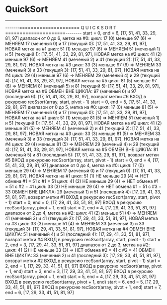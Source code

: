 # QuickSort

***
-------===================== Q U I C K    S O R T =====================--------
start = 0, end = 6, [17, 51, 41, 33, 29, 81, 97]
   диапазон от 0 до 6, метка на #0:
      цикл: 17 (0) меньше 97 (6) => МЕНЯЕМ 17 (меченый 0) и 17 (текущий 0):
                [17, 51, 41, 33, 29, 81, 97], НОВАЯ метка на #1
      цикл: 51 (1) меньше 97 (6) => МЕНЯЕМ 51 (меченый 1) и 51 (текущий 1):
                [17, 51, 41, 33, 29, 81, 97], НОВАЯ метка на #2
      цикл: 41 (2) меньше 97 (6) => МЕНЯЕМ 41 (меченый 2) и 41 (текущий 2):
                [17, 51, 41, 33, 29, 81, 97], НОВАЯ метка на #3
      цикл: 33 (3) меньше 97 (6) => МЕНЯЕМ 33 (меченый 3) и 33 (текущий 3):
                [17, 51, 41, 33, 29, 81, 97], НОВАЯ метка на #4
      цикл: 29 (4) меньше 97 (6) => МЕНЯЕМ 29 (меченый 4) и 29 (текущий 4):
                [17, 51, 41, 33, 29, 81, 97], НОВАЯ метка на #5
      цикл: 81 (5) меньше 97 (6) => МЕНЯЕМ 81 (меченый 5) и 81 (текущий 5):
                [17, 51, 41, 33, 29, 81, 97], НОВАЯ метка на #6
   ОБМЕН ВНЕ ЦИКЛА: 97 (меченый 6) и 97 (последний 6):
                [17, 51, 41, 33, 29, 81, 97],  возврат метки #6
 ВХОД в рекурсию recSsort(array, start, pivot - 1)
start = 0, end = 5, [17, 51, 41, 33, 29, 81, 97]
   диапазон от 0 до 5, метка на #0:
      цикл: 17 (0) меньше 81 (5) => МЕНЯЕМ 17 (меченый 0) и 17 (текущий 0):
                [17, 51, 41, 33, 29, 81, 97], НОВАЯ метка на #1
      цикл: 51 (1) меньше 81 (5) => МЕНЯЕМ 51 (меченый 1) и 51 (текущий 1):
                [17, 51, 41, 33, 29, 81, 97], НОВАЯ метка на #2
      цикл: 41 (2) меньше 81 (5) => МЕНЯЕМ 41 (меченый 2) и 41 (текущий 2):
                [17, 51, 41, 33, 29, 81, 97], НОВАЯ метка на #3
      цикл: 33 (3) меньше 81 (5) => МЕНЯЕМ 33 (меченый 3) и 33 (текущий 3):
                [17, 51, 41, 33, 29, 81, 97], НОВАЯ метка на #4
      цикл: 29 (4) меньше 81 (5) => МЕНЯЕМ 29 (меченый 4) и 29 (текущий 4):
                [17, 51, 41, 33, 29, 81, 97], НОВАЯ метка на #5
   ОБМЕН ВНЕ ЦИКЛА: 81 (меченый 5) и 81 (последний 5):
                [17, 51, 41, 33, 29, 81, 97],  возврат метки #5
 ВХОД в рекурсию recSsort(array, start, pivot - 1)
start = 0, end = 4, [17, 51, 41, 33, 29, 81, 97]
   диапазон от 0 до 4, метка на #0:
      цикл: 17 (0) меньше 29 (4) => МЕНЯЕМ 17 (меченый 0) и 17 (текущий 0):
                [17, 51, 41, 33, 29, 81, 97], НОВАЯ метка на #1
      цикл: 51 (1) НЕ меньше 29 (4) => НЕТ обмена #1 = 51 c #1 = 51
      цикл: 41 (2) НЕ меньше 29 (4) => НЕТ обмена #1 = 51 c #2 = 41
      цикл: 33 (3) НЕ меньше 29 (4) => НЕТ обмена #1 = 51 c #3 = 33
   ОБМЕН ВНЕ ЦИКЛА: 29 (меченый 1) и 51 (последний 4):
                [17, 29, 41, 33, 51, 81, 97],  возврат метки #1
 ВХОД в рекурсию recSsort(array, start, pivot - 1)
start = 0, end = 0, [17, 29, 41, 33, 51, 81, 97]
 ВХОД в рекурсию recSsort(array, pivot + 1, end)
start = 2, end = 4, [17, 29, 41, 33, 51, 81, 97]
   диапазон от 2 до 4, метка на #2:
      цикл: 41 (2) меньше 51 (4) => МЕНЯЕМ 41 (меченый 2) и 41 (текущий 2):
                [17, 29, 41, 33, 51, 81, 97], НОВАЯ метка на #3
      цикл: 33 (3) меньше 51 (4) => МЕНЯЕМ 33 (меченый 3) и 33 (текущий 3):
                [17, 29, 41, 33, 51, 81, 97], НОВАЯ метка на #4
   ОБМЕН ВНЕ ЦИКЛА: 51 (меченый 4) и 51 (последний 4):
                [17, 29, 41, 33, 51, 81, 97],  возврат метки #4
 ВХОД в рекурсию recSsort(array, start, pivot - 1)
start = 2, end = 3, [17, 29, 41, 33, 51, 81, 97]
   диапазон от 2 до 3, метка на #2:
      цикл: 41 (2) НЕ меньше 33 (3) => НЕТ обмена #2 = 41 c #2 = 41
   ОБМЕН ВНЕ ЦИКЛА: 33 (меченый 2) и 41 (последний 3):
                [17, 29, 33, 41, 51, 81, 97],  возврат метки #2
 ВХОД в рекурсию recSsort(array, start, pivot - 1)
start = 2, end = 1, [17, 29, 33, 41, 51, 81, 97]
 ВХОД в рекурсию recSsort(array, pivot + 1, end)
start = 3, end = 3, [17, 29, 33, 41, 51, 81, 97]
 ВХОД в рекурсию recSsort(array, pivot + 1, end)
start = 5, end = 4, [17, 29, 33, 41, 51, 81, 97]
 ВХОД в рекурсию recSsort(array, pivot + 1, end)
start = 6, end = 5, [17, 29, 33, 41, 51, 81, 97]
 ВХОД в рекурсию recSsort(array, pivot + 1, end)
start = 7, end = 6, [17, 29, 33, 41, 51, 81, 97]

***
